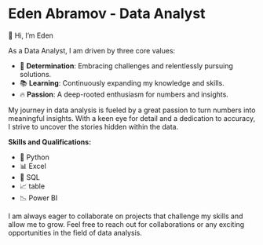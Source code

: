 # Eden Abramov - Data Analyst
👋 Hi, I’m Eden

As a Data Analyst, I am driven by three core values:



- 💪 **Determination**: Embracing challenges and relentlessly pursuing solutions.
- 📚 **Learning**: Continuously expanding my knowledge and skills.
- 🔥 **Passion**: A deep-rooted enthusiasm for numbers and insights.

My journey in data analysis is fueled by a great passion to turn numbers into meaningful insights. With a keen eye for detail and a dedication to accuracy, I strive to uncover the stories hidden within the data.

**Skills and Qualifications:**
- 🐍 Python
- 📊 Excel
- 💾 SQL
- 📈 table
- 📉 Power BI

I am always eager to collaborate on projects that challenge my skills and allow me to grow. Feel free to reach out for collaborations or any exciting opportunities in the field of data analysis.
